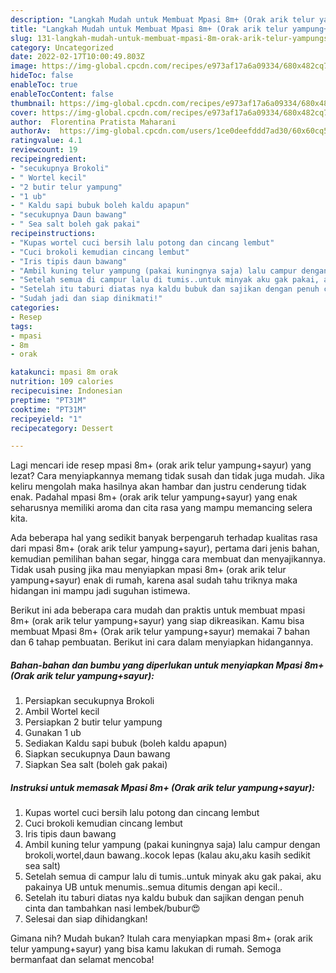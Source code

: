 ```yaml
---
description: "Langkah Mudah untuk Membuat Mpasi 8m+ (Orak arik telur yampung+sayur) Anti Gagal"
title: "Langkah Mudah untuk Membuat Mpasi 8m+ (Orak arik telur yampung+sayur) Anti Gagal"
slug: 131-langkah-mudah-untuk-membuat-mpasi-8m-orak-arik-telur-yampungsayur-anti-gagal
category: Uncategorized
date: 2022-02-17T10:00:49.803Z
image: https://img-global.cpcdn.com/recipes/e973af17a6a09334/680x482cq70/mpasi-8m-orak-arik-telur-yampungsayur-foto-resep-utama.jpg
hideToc: false
enableToc: true
enableTocContent: false
thumbnail: https://img-global.cpcdn.com/recipes/e973af17a6a09334/680x482cq70/mpasi-8m-orak-arik-telur-yampungsayur-foto-resep-utama.jpg
cover: https://img-global.cpcdn.com/recipes/e973af17a6a09334/680x482cq70/mpasi-8m-orak-arik-telur-yampungsayur-foto-resep-utama.jpg
author:  Florentina Pratista Maharani
authorAv:  https://img-global.cpcdn.com/users/1ce0deefddd7ad30/60x60cq50/avatar.jpg
ratingvalue: 4.1
reviewcount: 19
recipeingredient:
- "secukupnya Brokoli"
- " Wortel kecil"
- "2 butir telur yampung"
- "1 ub"
- " Kaldu sapi bubuk boleh kaldu apapun"
- "secukupnya Daun bawang"
- " Sea salt boleh gak pakai"
recipeinstructions:
- "Kupas wortel cuci bersih lalu potong dan cincang lembut"
- "Cuci brokoli kemudian cincang lembut"
- "Iris tipis daun bawang"
- "Ambil kuning telur yampung (pakai kuningnya saja) lalu campur dengan brokoli,wortel,daun bawang..kocok lepas (kalau aku,aku kasih sedikit sea salt)"
- "Setelah semua di campur lalu di tumis..untuk minyak aku gak pakai, aku pakainya UB untuk menumis..semua ditumis dengan api kecil.."
- "Setelah itu taburi diatas nya kaldu bubuk dan sajikan dengan penuh cinta dan tambahkan nasi lembek/bubur😍"
- "Sudah jadi dan siap dinikmati!"
categories:
- Resep
tags:
- mpasi
- 8m
- orak

katakunci: mpasi 8m orak 
nutrition: 109 calories
recipecuisine: Indonesian
preptime: "PT31M"
cooktime: "PT31M"
recipeyield: "1"
recipecategory: Dessert

---
```



Lagi mencari ide resep mpasi 8m+ (orak arik telur yampung+sayur) yang lezat? Cara menyiapkannya memang tidak susah dan tidak juga mudah. Jika keliru mengolah maka hasilnya akan hambar dan justru cenderung tidak enak. Padahal mpasi 8m+ (orak arik telur yampung+sayur) yang enak seharusnya memiliki aroma dan cita rasa yang mampu memancing selera kita.


Ada beberapa hal yang sedikit banyak berpengaruh terhadap kualitas rasa dari mpasi 8m+ (orak arik telur yampung+sayur), pertama dari jenis bahan, kemudian pemilihan bahan segar, hingga cara membuat dan menyajikannya. Tidak usah pusing jika mau menyiapkan mpasi 8m+ (orak arik telur yampung+sayur) enak di rumah, karena asal sudah tahu triknya maka hidangan ini mampu jadi suguhan istimewa.




Berikut ini ada beberapa cara mudah dan praktis untuk membuat mpasi 8m+ (orak arik telur yampung+sayur) yang siap dikreasikan. Kamu bisa membuat Mpasi 8m+ (Orak arik telur yampung+sayur) memakai 7 bahan dan 6 tahap pembuatan. Berikut ini cara dalam menyiapkan hidangannya.

<!--inarticleads1-->

##### Bahan-bahan dan bumbu yang diperlukan untuk menyiapkan Mpasi 8m+ (Orak arik telur yampung+sayur):

1. Persiapkan secukupnya Brokoli
1. Ambil  Wortel kecil
1. Persiapkan 2 butir telur yampung
1. Gunakan 1 ub
1. Sediakan  Kaldu sapi bubuk (boleh kaldu apapun)
1. Siapkan secukupnya Daun bawang
1. Siapkan  Sea salt (boleh gak pakai)




<!--inarticleads2-->

##### Instruksi untuk memasak Mpasi 8m+ (Orak arik telur yampung+sayur):

1. Kupas wortel cuci bersih lalu potong dan cincang lembut
1. Cuci brokoli kemudian cincang lembut
1. Iris tipis daun bawang
1. Ambil kuning telur yampung (pakai kuningnya saja) lalu campur dengan brokoli,wortel,daun bawang..kocok lepas (kalau aku,aku kasih sedikit sea salt)
1. Setelah semua di campur lalu di tumis..untuk minyak aku gak pakai, aku pakainya UB untuk menumis..semua ditumis dengan api kecil..
1. Setelah itu taburi diatas nya kaldu bubuk dan sajikan dengan penuh cinta dan tambahkan nasi lembek/bubur😍
1. Selesai dan siap dihidangkan!



Gimana nih? Mudah bukan? Itulah cara menyiapkan mpasi 8m+ (orak arik telur yampung+sayur) yang bisa kamu lakukan di rumah. Semoga bermanfaat dan selamat mencoba!

